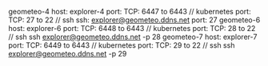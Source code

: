 geometeo-4
   host: explorer-4
    port: TCP: 6447 to 6443 // kubernetes
    port: TCP: 27 to 22     // ssh
        ssh: explorer@geometeo.ddns.net port: 27
geometeo-6
    host: explorer-6
    port: TCP: 6448 to 6443 // kubernetes
    port: TCP: 28 to 22     // ssh
        ssh explorer@geometeo.ddns.net -p 28
geometeo-7
    host: explorer-7
    port: TCP: 6449 to 6443 // kubernetes
    port: TCP: 29 to 22     // ssh
        ssh explorer@geometeo.ddns.net -p 29
    